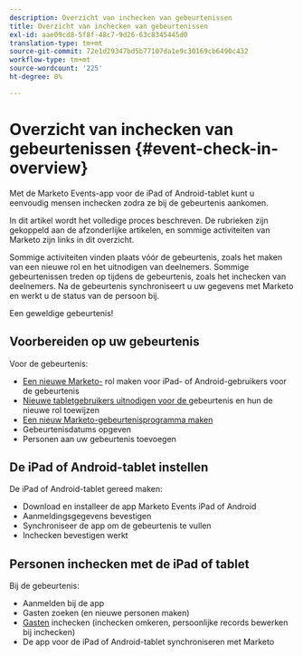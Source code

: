```yaml
---
description: Overzicht van inchecken van gebeurtenissen
title: Overzicht van inchecken van gebeurtenissen
exl-id: aae09cd8-5f8f-48c7-9d26-63c8345445d0
translation-type: tm+mt
source-git-commit: 72e1d29347bd5b77107da1e9c30169cb6490c432
workflow-type: tm+mt
source-wordcount: '225'
ht-degree: 0%

---
```


# Overzicht van inchecken van gebeurtenissen {#event-check-in-overview}

Met de Marketo Events-app voor de iPad of Android-tablet kunt u eenvoudig mensen inchecken zodra ze bij de gebeurtenis aankomen.

In dit artikel wordt het volledige proces beschreven. De rubrieken zijn gekoppeld aan de afzonderlijke artikelen, en sommige activiteiten van Marketo zijn links in dit overzicht.

Sommige activiteiten vinden plaats vóór de gebeurtenis, zoals het maken van een nieuwe rol en het uitnodigen van deelnemers. Sommige gebeurtenissen treden op tijdens de gebeurtenis, zoals het inchecken van deelnemers. Na de gebeurtenis synchroniseert u uw gegevens met Marketo en werkt u de status van de persoon bij.

Een geweldige gebeurtenis!

## Voorbereiden op uw gebeurtenis

Voor de gebeurtenis:

* [Een nieuwe Marketo-](/help/marketo/product-docs/core-marketo-concepts/mobile-apps/event-check-in/grant-users-access-to-the-check-in-app.md) rol maken voor iPad- of Android-gebruikers voor de gebeurtenis
* [Nieuwe tabletgebruikers uitnodigen voor de ](/help/marketo/product-docs/core-marketo-concepts/mobile-apps/event-check-in/grant-users-access-to-the-check-in-app.md) gebeurtenis en hun de nieuwe rol toewijzen
* [Een nieuw Marketo-gebeurtenisprogramma maken](/help/marketo/product-docs/demand-generation/events/understanding-events/create-a-new-event-program.md)
* Gebeurtenisdatums opgeven
* Personen aan uw gebeurtenis toevoegen

## De iPad of Android-tablet instellen

De iPad of Android-tablet gereed maken:

* Download en installeer de app Marketo Events iPad of Android
* Aanmeldingsgegevens bevestigen
* Synchroniseer de app om de gebeurtenis te vullen
* Inchecken bevestigen werkt

## Personen inchecken met de iPad of tablet

Bij de gebeurtenis:

* Aanmelden bij de app
* Gasten zoeken (en nieuwe personen maken)
* [Gasten](/help/marketo/product-docs/core-marketo-concepts/mobile-apps/event-check-in/check-people-into-your-event-from-your-tablet.md)  inchecken (inchecken omkeren, persoonlijke records bewerken bij inchecken)
* De app voor de iPad of Android-tablet synchroniseren met Marketo
